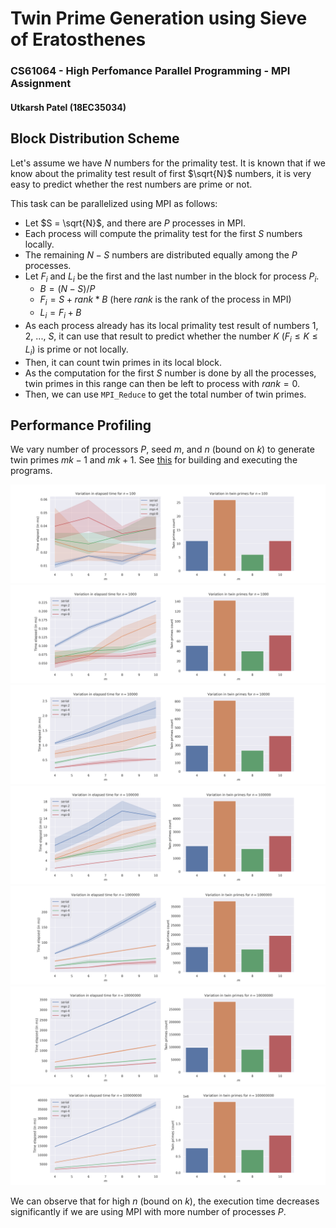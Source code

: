 # Twin Prime Generation using Sieve of Eratosthenes

### CS61064 - High Perfomance Parallel Programming - MPI Assignment

#### Utkarsh Patel (18EC35034)

## Block Distribution Scheme

Let's assume we have $N$ numbers for the primality test.
It is known that if we know about the primality test result of first $\sqrt{N}$ numbers, it is very easy to predict whether the rest numbers are prime or not.

This task can be parallelized using MPI as follows:
- Let $S = \sqrt{N}$, and there are $P$ processes in MPI.
- Each process will compute the primality test for the first $S$ numbers locally.
- The remaining $N - S$ numbers are distributed equally among the $P$ processes.
- Let $F_i$ and $L_i$ be the first and the last number in the block for process $P_i$.
    - $B = (N - S) / P$
    - $F_i = S + rank * B$ (here $rank$ is the rank of the process in MPI)
    - $L_i = F_i + B$
- As each process already has its local primality test result of numbers $1$, $2$, ..., $S$, it can use that result to predict whether the number $K$ ($F_i \le K \le L_i$) is prime or not locally.
- Then, it can count twin primes in its local block.
- As the computation for the first $S$ number is done by all the processes, twin primes in this range can then be left to process with $rank = 0$.
- Then, we can use `MPI_Reduce` to get the total number of twin primes.

## Performance Profiling

We vary number of processors $P$, seed $m$, and $n$ (bound on $k$) to generate twin primes $mk-1$ and $mk+1$. See [this](benchmark.ipynb) for building and executing the programs.

![](./plots/n_100.png)
![](./plots/n_1000.png)
![](./plots/n_10000.png)
![](./plots/n_100000.png)
![](./plots/n_1000000.png)
![](./plots/n_10000000.png)
![](./plots/n_100000000.png)

We can observe that for high $n$ (bound on $k$), the execution time decreases significantly if we are using MPI with more number of processes $P$.

